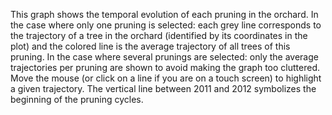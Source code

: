 This graph shows the temporal evolution of each pruning in the orchard. 
In the case where only one pruning is selected: each grey line corresponds to the trajectory of a tree in the orchard (identified by its coordinates in the plot) and the colored line is the average trajectory of all trees of this pruning. 
In the case where several prunings are selected: only the average trajectories per pruning are shown to avoid making the graph too cluttered. 
Move the mouse (or click on a line if you are on a touch screen) to highlight a given trajectory.
The vertical line between 2011 and 2012 symbolizes the beginning of the pruning cycles.
